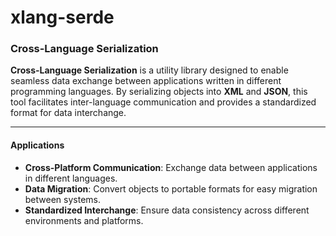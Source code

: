 # xlang-serde

### Cross-Language Serialization

**Cross-Language Serialization** is a utility library designed to enable seamless data exchange between applications written in different programming languages. By serializing objects into **XML** and **JSON**, this tool facilitates inter-language communication and provides a standardized format for data interchange.

---

#### **Applications**
- **Cross-Platform Communication**: Exchange data between applications in different languages.
- **Data Migration**: Convert objects to portable formats for easy migration between systems.
- **Standardized Interchange**: Ensure data consistency across different environments and platforms.

